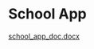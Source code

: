 # School App
[school_app_doc.docx](https://github.com/Best-Team-Org/school-management/files/9844519/school_app_doc.docx)
